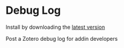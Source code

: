Debug Log
=================

Install by downloading the [latest version](https://github.com/retorquere/zotero-debug-log/releases/latest)

Post a Zotero debug log for addin developers
